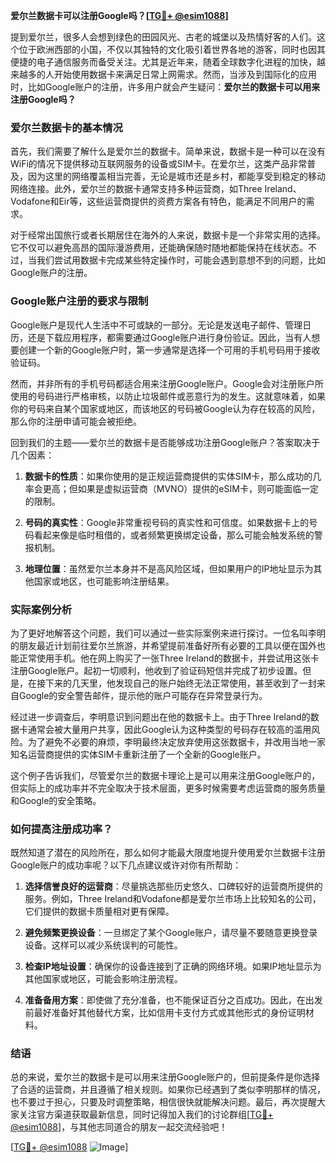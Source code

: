 **爱尔兰数据卡可以注册Google吗？[[TG💪+ @esim1088](https://t.me/s/esim1088)]**

提到爱尔兰，很多人会想到绿色的田园风光、古老的城堡以及热情好客的人们。这个位于欧洲西部的小国，不仅以其独特的文化吸引着世界各地的游客，同时也因其便捷的电子通信服务而备受关注。尤其是近年来，随着全球数字化进程的加快，越来越多的人开始使用数据卡来满足日常上网需求。然而，当涉及到国际化的应用时，比如Google账户的注册，许多用户就会产生疑问：**爱尔兰的数据卡可以用来注册Google吗？**

### 爱尔兰数据卡的基本情况

首先，我们需要了解什么是爱尔兰的数据卡。简单来说，数据卡是一种可以在没有WiFi的情况下提供移动互联网服务的设备或SIM卡。在爱尔兰，这类产品非常普及，因为这里的网络覆盖相当完善，无论是城市还是乡村，都能享受到稳定的移动网络连接。此外，爱尔兰的数据卡通常支持多种运营商，如Three Ireland、Vodafone和Eir等，这些运营商提供的资费方案各有特色，能满足不同用户的需求。

对于经常出国旅行或者长期居住在海外的人来说，数据卡是一个非常实用的选择。它不仅可以避免高昂的国际漫游费用，还能确保随时随地都能保持在线状态。不过，当我们尝试用数据卡完成某些特定操作时，可能会遇到意想不到的问题，比如Google账户的注册。

### Google账户注册的要求与限制

Google账户是现代人生活中不可或缺的一部分。无论是发送电子邮件、管理日历，还是下载应用程序，都需要通过Google账户进行身份验证。因此，当有人想要创建一个新的Google账户时，第一步通常是选择一个可用的手机号码用于接收验证码。

然而，并非所有的手机号码都适合用来注册Google账户。Google会对注册账户所使用的号码进行严格审核，以防止垃圾邮件或恶意行为的发生。这就意味着，如果你的号码来自某个国家或地区，而该地区的号码被Google认为存在较高的风险，那么你的注册申请可能会被拒绝。

回到我们的主题——爱尔兰的数据卡是否能够成功注册Google账户？答案取决于几个因素：

1. **数据卡的性质**：如果你使用的是正规运营商提供的实体SIM卡，那么成功的几率会更高；但如果是虚拟运营商（MVNO）提供的eSIM卡，则可能面临一定的限制。
   
2. **号码的真实性**：Google非常重视号码的真实性和可信度。如果数据卡上的号码看起来像是临时租借的，或者频繁更换绑定设备，那么可能会触发系统的警报机制。

3. **地理位置**：虽然爱尔兰本身并不是高风险区域，但如果用户的IP地址显示为其他国家或地区，也可能影响注册结果。

### 实际案例分析

为了更好地解答这个问题，我们可以通过一些实际案例来进行探讨。一位名叫李明的朋友最近计划前往爱尔兰旅游，并希望提前准备好所有必要的工具以便在国外也能正常使用手机。他在网上购买了一张Three Ireland的数据卡，并尝试用这张卡注册Google账户。起初一切顺利，他收到了验证码短信并完成了初步设置。但是，在接下来的几天里，他发现自己的账户始终无法正常使用，甚至收到了一封来自Google的安全警告邮件，提示他的账户可能存在异常登录行为。

经过进一步调查后，李明意识到问题出在他的数据卡上。由于Three Ireland的数据卡通常会被大量用户共享，因此Google认为这种类型的号码存在较高的滥用风险。为了避免不必要的麻烦，李明最终决定放弃使用这张数据卡，并改用当地一家知名运营商提供的实体SIM卡重新注册了一个全新的Google账户。

这个例子告诉我们，尽管爱尔兰的数据卡理论上是可以用来注册Google账户的，但实际上的成功率并不完全取决于技术层面，更多时候需要考虑运营商的服务质量和Google的安全策略。

### 如何提高注册成功率？

既然知道了潜在的风险所在，那么如何才能最大限度地提升使用爱尔兰数据卡注册Google账户的成功率呢？以下几点建议或许对你有所帮助：

1. **选择信誉良好的运营商**：尽量挑选那些历史悠久、口碑较好的运营商所提供的服务。例如，Three Ireland和Vodafone都是爱尔兰市场上比较知名的公司，它们提供的数据卡质量相对更有保障。

2. **避免频繁更换设备**：一旦绑定了某个Google账户，请尽量不要随意更换登录设备。这样可以减少系统误判的可能性。

3. **检查IP地址设置**：确保你的设备连接到了正确的网络环境。如果IP地址显示为其他国家或地区，可能会影响注册流程。

4. **准备备用方案**：即使做了充分准备，也不能保证百分之百成功。因此，在出发前最好准备好其他替代方案，比如信用卡支付方式或其他形式的身份证明材料。

### 结语

总的来说，爱尔兰的数据卡是可以用来注册Google账户的，但前提条件是你选择了合适的运营商，并且遵循了相关规则。如果你已经遇到了类似李明那样的情况，也不要过于担心，只要及时调整策略，相信很快就能解决问题。最后，再次提醒大家关注官方渠道获取最新信息，同时记得加入我们的讨论群组[[TG💪+ @esim1088](https://t.me/s/esim1088)]，与其他志同道合的朋友一起交流经验吧！

[[TG💪+ @esim1088](https://t.me/s/esim1088) ![Image](https://i.postimg.cc/4NQfJmqS/Snipaste-2025-05-13-00-14-12.png)]